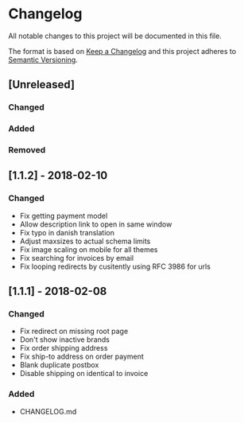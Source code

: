 # Changelog
All notable changes to this project will be documented in this file.

The format is based on [Keep a Changelog](http://keepachangelog.com/en/1.0.0/)
and this project adheres to [Semantic Versioning](http://semver.org/spec/v2.0.0.html).

## [Unreleased]
### Changed

### Added

### Removed

## [1.1.2] - 2018-02-10
### Changed
- Fix getting payment model
- Allow description link to open in same window
- Fix typo in danish translation
- Adjust maxsizes to actual schema limits
- Fix image scaling on mobile for all themes 
- Fix searching for invoices by email
- Fix looping redirects by cusitently using RFC 3986 for urls

## [1.1.1] - 2018-02-08
### Changed
- Fix redirect on missing root page
- Don't show inactive brands
- Fix order shipping address
- Fix ship-to address on order payment
- Blank duplicate postbox
- Disable shipping on identical to invoice

### Added
- CHANGELOG.md
